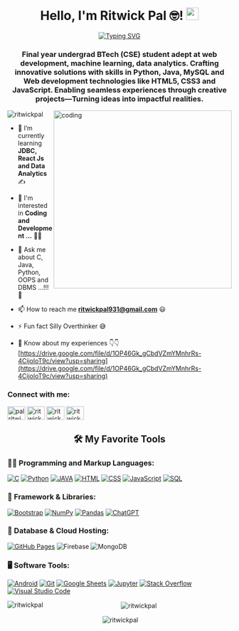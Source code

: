 <h1 align="center">Hello, I'm Ritwick Pal 🤓! <img src="https://media.giphy.com/media/hvRJCLFzcasrR4ia7z/giphy.gif" width="28"></h1>

<p align="center"> <a  href="https://git.io/typing-svg"><img src="https://readme-typing-svg.demolab.com?font=Fira+Code&weight=600&duration=2000&pause=500&color=0157B4&width=285&lines=Part+time+Developer%2C;Full+time+Dreamer,;Long+term+programmer+%3A)" alt="Typing SVG" /></a> </p>

<h3 align="center">Final year undergrad BTech (CSE) student adept at web development, machine learning, data analytics. Crafting innovative solutions with skills in Python, Java, MySQL and Web development technologies like HTML5, CSS3 and JavaScript. Enabling seamless experiences through creative projects—Turning ideas into impactful realities.</h3>

<img align="right" alt="coding" width="400" src="https://media.licdn.com/dms/image/C4D22AQFVBA7EsXyz6Q/feedshare-shrink_2048_1536/0/1630049210782?e=2147483647&v=beta&t=ouEs1Zo4jRPs7M1zbdca6ZxfKcnHteetr-vaQPgoiPs">

<p align="left"> <img src="https://komarev.com/ghpvc/?username=palritwick&label=Profile%20views&color=0e75b6&style=flat" alt="ritwickpal" /> </p>

- 🌱 I’m currently learning **JDBC, React Js and Data Analytics** ✍️
 
- 👀 I'm interested in **Coding and Development ...** 🧑‍💻
 
- 💬 Ask me about C, Java, Python, OOPS and DBMS ...!!! 💪
  
- 📫 How to reach me **ritwickpal931@gmail.com** 😃
 
- ⚡ Fun fact Silly Overthinker 😅

- 📄 Know about my experiences 👇👇 [https://drive.google.com/file/d/1OP46Gk_gCbdVZmYMnhrRs-4CijoloT9c/view?usp=sharing](https://drive.google.com/file/d/1OP46Gk_gCbdVZmYMnhrRs-4CijoloT9c/view?usp=sharing)

<h3 align="left">Connect with me:</h3>
<p align="left">
<a href="https://www.linkedin.com/in/ritwick-pal-40593024b/" target="_blank"><img align="center" src="https://raw.githubusercontent.com/rahuldkjain/github-profile-readme-generator/master/src/images/icons/Social/linked-in-alt.svg" alt="palritwick" height="30" width="40" /></a>
<a href="https://leetcode.com/palritwick/" target="_blank"><img align="center" src="https://raw.githubusercontent.com/rahuldkjain/github-profile-readme-generator/master/src/images/icons/Social/leet-code.svg" alt="ritwickpal" height="30" width="40" /></a>
<a href="https://www.instagram.com/ritwick._pal/" target="_blank"><img align="center" src="https://raw.githubusercontent.com/rahuldkjain/github-profile-readme-generator/master/src/images/icons/Social/instagram.svg" alt="ritwickpal" height="30" width="40" /></a>
 <a href="https://www.hackerrank.com/profile/ritwickpal931" target="_blank"><img align="center" src="https://raw.githubusercontent.com/rahuldkjain/github-profile-readme-generator/master/src/images/icons/Social/hackerrank.svg" alt="ritwickpal" height="30" width="40" /></a>
</p>
<h2 align="center">🛠️ My Favorite Tools </h2>
<h3 align="left"> 🧑‍💻 Programming and Markup Languages:</h3>
<a href="https://github.com/search?q=user%3ADenverCoder1+language%3Ac"><img alt="C" src="https://custom-icon-badges.herokuapp.com/badge/C-03599C.svg?logo=c-in-hexagon&logoColor=white"></a>
<a href="https://github.com/search?q=user%3ADenverCoder1+language%3Apython"><img alt="Python" src="https://img.shields.io/badge/Python-14354C.svg?logo=python&logoColor=white"></a>
<a href="https://github.com/search?q=user%3ADenverCoder1+language%3Ajava"><img alt="JAVA" src="https://img.shields.io/badge/Java-1572B6.svg?logo=java&logoColor=white"></a>
    <a href="https://github.com/search?q=user%3ADenverCoder1+language%3Ahtml"><img alt="HTML" src="https://img.shields.io/badge/HTML-E34F26.svg?logo=html5&logoColor=white"></a>
    <a href="https://github.com/search?q=user%3ADenverCoder1+language%3Acss"><img alt="CSS" src="https://img.shields.io/badge/CSS-1572B6.svg?logo=css3&logoColor=white"></a>
    <a href="https://github.com/search?q=user%3ADenverCoder1+language%3Ajavascript"><img alt="JavaScript" src="https://img.shields.io/badge/JavaScript-F7DF1E.svg?logo=javascript&logoColor=black"></a>
    <a href="https://github.com/search?q=user%3ADenverCoder1+language%3Asql"><img alt="SQL" src="https://custom-icon-badges.herokuapp.com/badge/SQL-025E8C.svg?logo=database&logoColor=white"></a>

<h3 align="left"> 📝 Framework & Libraries:</h3>
   <a href="#"><img alt="Bootstrap" src="https://img.shields.io/badge/Bootstrap-7952B3.svg?logo=bootstrap&logoColor=white"></a>
    <a href="#"><img alt="NumPy" src="https://img.shields.io/badge/Numpy-013243.svg?logo=numpy&logoColor=white"></a>
    <a href="#"><img alt="Pandas" src="https://img.shields.io/badge/Pandas-150458.svg?logo=pandas&logoColor=white"></a>
    <a href="#"><img alt="ChatGPT" src="https://img.shields.io/badge/ChatGPT-20232a.svg?logo=openai&logoColor=white"></a>

<h3 align="left"> 📑 Database & Cloud Hosting:</h3>
     <a href="#"><img alt="GitHub Pages" src="https://img.shields.io/badge/GitHub%20Pages-327FC7.svg?logo=github&logoColor=white"></a>
     <a style="text-decoration:none" href="https://github.com/search?q=user%3ADenverCoder1+language%3AFirebase"><img alt="Firebase" src="https://custom-icon-badges.herokuapp.com/badge/Firebase-FFCA28.svg?logo=firebase&logoColor=white"></a>
     <a style="text-decoration:none" href="https://github.com/search?q=user%3ADenverCoder1+language%3Amongodb"><img alt="MongoDB" src="https://custom-icon-badges.herokuapp.com/badge/MongoDB-4EA94B.svg?logo=mongodb&logoColor=white"></a>

<h3 align="left"> 🖥️ Software Tools:</h3>
    <a href="#"><img alt="Android" src="https://img.shields.io/badge/Android-3DDC84?logo=android&logoColor=white"></a>
    <a href="#"><img alt="Git" src="https://img.shields.io/badge/Git-F05033.svg?logo=git&logoColor=white"></a>
    <a href="#"><img alt="Google Sheets" src="https://img.shields.io/badge/Google%20Sheets-34A853.svg?logo=google%20sheets&logoColor=white"></a>
    <a href="#"><img alt="Jupyter" src="https://img.shields.io/badge/Jupyter-F37626.svg?logo=Jupyter&logoColor=white"></a>
    <a href="#"><img alt="Stack Overflow" src="https://img.shields.io/badge/-Stack%20Overflow-FE7A16?logo=stack-overflow&logoColor=white"></a>
    <a href="#"><img alt="Visual Studio Code" src="https://img.shields.io/badge/Visual%20Studio%20Code-0078d7.svg?logo=visual-studio-code&logoColor=white"></a>

<div align="center">
<p><img align="left" src="https://github-readme-stats.vercel.app/api/top-langs?username=palritwick&show_icons=true&locale=en&layout=compact" alt="ritwickpal" /></p>
<p>&nbsp;<img align="center" src="https://github-readme-stats.vercel.app/api?username=palritwick&show_icons=true&locale=en" alt="ritwickpal" /></p>
<p>&nbsp;<img align="center" src="https://github-readme-streak-stats.herokuapp.com/?user=palritwick&" alt="ritwickpal" /></p>
</div>
